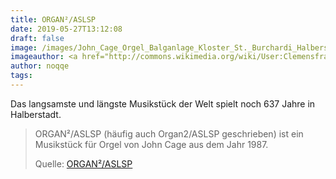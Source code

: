 ```yaml
---
title: ORGAN²/ASLSP
date: 2019-05-27T13:12:08
draft: false
image: /images/John_Cage_Orgel_Balganlage_Kloster_St._Burchardi_Halberstadt.jpg
imageauthor: <a href="http://commons.wikimedia.org/wiki/User:Clemensfranz" title="User:Clemensfranz">Clemensfranz</a>
author: noqqe
tags:
---
```


Das langsamste und längste Musikstück der Welt spielt noch 637 Jahre in
Halberstadt.

> ORGAN²/ASLSP (häufig auch Organ2/ASLSP geschrieben) ist ein Musikstück für
> Orgel von John Cage aus dem Jahr 1987.
>
> Quelle: [ORGAN²/ASLSP](https://de.wikipedia.org/wiki/ORGAN%C2%B2%2FASLSP)